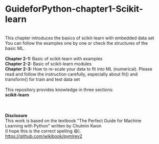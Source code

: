 # GuideforPython-chapter1-Scikit-learn
<br/> This chapter introduces the basics of scikit-learn with embedded data set
<br/> You can follow the examples one by one or check the structures of the basic ML.
<br/>
<br/> **Chapter 2-1:** Basic of scikit-learn with examples
<br/> **Chapter 2-2:** Basic of scikit-learn modules 
<br/> **Chapter 2-3:** How to re-scale your data to fit into ML (numerical). Please read and follow the instruction carefully, especially about fit() and transform() for train and test data set
<br/> 
<br/> This repository provides knowledge in three sections:
<br/> **scikit-learn** 
<br/>
<br/> 
<br/>
<br/>**Disclosure** 
<br/>This work is based on the textbook "The Perfect Guide for Machine Learning with Python" written by Chulmin Kwon 
<br/> (I hope this is the correct spelling 😅).
<br/> https://github.com/wikibook/pymlrev2
